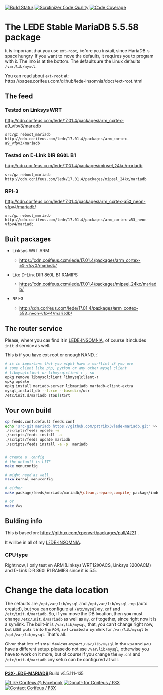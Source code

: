 [//]: #@corifeus-header

  [![Build Status](https://travis-ci.org/patrikx3/lede-mariadb.svg?branch=master)](https://travis-ci.org/patrikx3/lede-mariadb)  [![Scrutinizer Code Quality](https://scrutinizer-ci.com/g/patrikx3/lede-mariadb/badges/quality-score.png?b=master)](https://scrutinizer-ci.com/g/patrikx3/lede-mariadb/?branch=master)  [![Code Coverage](https://scrutinizer-ci.com/g/patrikx3/lede-mariadb/badges/coverage.png?b=master)](https://scrutinizer-ci.com/g/patrikx3/lede-mariadb/?branch=master) 

# The LEDE Stable MariaDB 5.5.58 package

 
                        
[//]: #@corifeus-header:end

It is important that you use ```ext-root```, before you install, since MariaDB is space hungry. If you want to move the defaults, it requires you to program with it. The info is at the bottom. The defaults are the Linux defaults ```/var/lib/mysql```.

You can read about ```ext-root```  at:  
https://pages.corifeus.com/github/lede-insomnia/docs/ext-root.html



## The feed

### Tested on Linksys WRT

http://cdn.corifeus.com/lede/17.01.4/packages/arm_cortex-a9_vfpv3/mariadb

```text
src/gz reboot_mariadb http://cdn.corifeus.com/lede/17.01.4/packages/arm_cortex-a9_vfpv3/mariadb
```

### Tested on D-Link DIR 860L B1

http://cdn.corifeus.com/lede/17.01.4/packages/mipsel_24kc/mariadb

```text
src/gz reboot_mariadb http://cdn.corifeus.com/lede/17.01.4/packages/mipsel_24kc/mariadb
```

### RPI-3

http://cdn.corifeus.com/lede/17.01.4/packages/arm_cortex-a53_neon-vfpv4/mariadb/

```text
src/gz reboot_mariadb http://cdn.corifeus.com/lede/17.01.4/packages/arm_cortex-a53_neon-vfpv4/mariadb
```
## Built packages
  
* Linksys WRT ARM 
  * https://cdn.corifeus.com/lede/17.01.4/packages/arm_cortex-a9_vfpv3/mariadb/  

* Like D-Link DIR 860L B1 RAMIPS 
  * https://cdn.corifeus.com/lede/17.01.4/packages/mipsel_24kc/mariadb/

* RPI-3 
  * http://cdn.corifeus.com/lede/17.01.4/packages/arm_cortex-a53_neon-vfpv4/mariadb/


## The router service

Please, where you can find it in  [LEDE-INSOMNIA](https://pages.corifeus.com/lede-insomnia), of course it includes ```init.d``` service as well.


This is if you have ext-root or enough NAND. :)

```bash
# it is important that you might have a conflict if you use 
# some client like php, python or any other mysql client
# libmysqlclient or libmysqlclient-r , so
opkg remove libmysqlclient libmysqlclient-r
opkg update
opkg install mariadb-server libmariadb mariadb-client-extra 
mysql_install_db --force --basedir=/usr
/etc/init.d/mariadb stop|start
```


## Your own build

```bash
cp feeds.conf.default feeds.conf
echo 'src-git mariadb https://github.com/patrikx3/lede-mariadb.git' >> feeds.conf
./scripts/feeds update -a
./scripts/feeds install -a
./scripts/feeds update mariadb
./scripts/feeds install -a -p  mariadb


# create a .config
# the default is LITE
make menuconfig

# might need as well
make kernel_menuconfig

# either
make package/feeds/mariadb/mariadb/{clean,prepare,compile} package/index V=s

# or
make V=s
```


## Bulding info

This is based on:
https://github.com/openwrt/packages/pull/4221 .

It will be in all of my [LEDE-INSOMNIA](https://pages.corifeus.com/lede-insomnia).

### CPU type
Right now, I only test on ARM (Linksys WRT1200ACS, Linksys 3200ACM) and D-Link DIR 860l B1 RAMIPS since it is 5.5.


# Change the data location

The defaults are ```/opt/var/lib/mysql``` and ```/opt/var/lib/mysql-tmp``` (auto created), but you can configure at ```/etc/mysql/my.cnf``` and ```/etc/init.d/mariadb```. So, if you move the DB location, then you must change ```/etc/init.d/mariadb``` as well as ```my.cnf``` together, since right now it is a symlink. The built-in is ```/var/lib/mysql```, that, you can't change right now, but ```LEDE``` puts it into the ```ROM```, so I created a symlink for ```/var/lib/mysql``` to ```/opt/var/lib/mysql```. That's all.

Given that lots of small devices expect ```/var/lib/mysql``` in the ```ROM``` and you have a different setup, please do not use ```/var/lib/mysql```, otherwise you have to work on it more, but of course if you change the ```my.cnf``` and ```/etc/init.d/mariadb``` any setup can be configured at will. 

[//]: #@corifeus-footer

---

[**P3X-LEDE-MARIADB**](https://pages.corifeus.com/lede-mariadb) Build v5.5.111-135 

[![Like Corifeus @ Facebook](https://img.shields.io/badge/LIKE-Corifeus-3b5998.svg)](https://www.facebook.com/corifeus.software) [![Donate for Corifeus / P3X](https://img.shields.io/badge/Donate-Corifeus-003087.svg)](https://www.paypal.com/cgi-bin/webscr?cmd=_donations&business=LFRV89WPRMMVE&lc=HU&item_name=Patrik%20Laszlo&item_number=patrikx3&currency_code=HUF&bn=PP%2dDonationsBF%3abtn_donate_SM%2egif%3aNonHosted)  [![Contact Corifeus / P3X](https://img.shields.io/badge/Contact-P3X-ff9900.svg)](https://www.patrikx3.com/en/front/contact) 


 

[//]: #@corifeus-footer:end